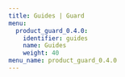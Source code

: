 ```yaml
---
title: Guides | Guard
menu:
  product_guard_0.4.0:
    identifier: guides
    name: Guides
    weight: 40
menu_name: product_guard_0.4.0
---
```


